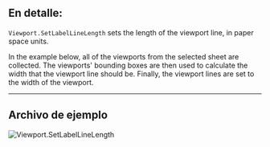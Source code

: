 ## En detalle:
`Viewport.SetLabelLineLength` sets the length of the viewport line, in paper space units.

In the example below, all of the viewports from the selected sheet are collected. The viewports' bounding boxes are then used to calculate the width that the viewport line should be. Finally, the viewport lines are set to the width of the viewport.
___
## Archivo de ejemplo

![Viewport.SetLabelLineLength](./Revit.Elements.Viewport.SetLabelLineLength_img.jpg)
